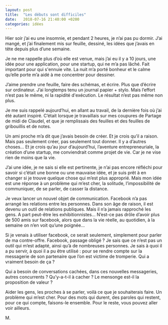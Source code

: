 ```yaml
---
layout: post
title:  "Les débuts sont difficiles"
date:   2018-07-16 21:40:00 +0200
categories: idées
---
```

Hier soir j’ai eu une insomnie, et pendant 2 heures, je n’ai pas pu dormir. J’ai mangé, et j’ai finalement mis sur feuille, dessiné, les idées que j’avais en tête depuis plus d’une semaine.

Je ne me rappelle plus d’où elle est venue, mais j’ai eu il y a 10 jours, une idée pour une application, pour une startup, qui ne m’a pas lâché. Fait important pour qui s'ennuie vite. La nuit m’a porté bonheur et le calme qu’elle porte m’a aidé à me concentrer pour dessiner.

J’aime prendre une feuille, faire des schémas, et écrire. Plus que d’écrire sur ordinateur. J’ai longtemps tenu un journal papier + stylo. Mais l’effort n’est pas le même, ni la rapidité d'exécution. Le résultat n’est pas même non plus.

Je me suis rappelé aujourd’hui, en allant au travail, de la dernière fois où j’ai été autant inspiré. C’était lorsque je travaillais sur mes coupures de Partage de midi de Claudel, et que je remplissais des feuilles et des feuilles de gribouillis et de notes.

Un ami proche m’a dit que j’avais besoin de créer. Et je crois qu’il a raison. Mais pas seulement créer, pas seulement tout donner. Il y a d’autres choses… Et je crois qu’au jour d’aujourd’hui, l’aventure entrepreneuriale, la création d’une startup, me conviendrait comme projet de vie. Car je ne vise rien de moins que la vie.

J’ai une idée, je ne sais si elle est pertinente, je n’ai pas encore réfléchi pour savoir si c’était une bonne ou une mauvaise idée, et je suis prêt à en changer si je trouve quelque chose qui m’est plus approprié. Mais mon idée est une réponse à un problème qui m’est cher, la solitude, l’impossibilité de communiquer, de se parler, de casser la distance.

Je veux lancer un nouvel objet de communication. Facebook n’a pas arrangé les relations entre les personnes. Dans son âge de raison, il est devenu un outil de relations publiques. Mais il n’a jamais rapproché les gens. A part peut-être les exhibitionnistes… N’est-ce pas drôle d’avoir plus de 500 amis sur facebook, alors que dans la vie réelle, au quotidien, à la semaine on n’en voit qu’une poignée…

Si je venais à utiliser facebook, ce serait seulement, simplement pour parler de ma contre-offre. Facebook, passage obligé ? Je sais que ce n’est pas un outil qui m’est adapté, ainsi qu’à de nombreuses personnes. Je sais à quoi il a pu servir, à quoi il a pu être utilisé : pour se rendre compte sur la messagerie de son partenaire que l’on est victime de tromperie. Qui a vraiment besoin de ça ?

Qui a besoin de conversations cachées, dans ces nouvelles messageries, autres concurrents ? Qu’y-a-t-il à cacher ? Le mensonge est-il la proposition de valeur ?

Aider les gens, les proches à se parler, voilà ce que je souhaiterais faire. Un problème qui m’est cher. Pour des mots qui durent, des paroles qui restent, pour ce qui compte, faisons-le ensemble. Pour le reste, vous pouvez aller voir ailleurs.

M.